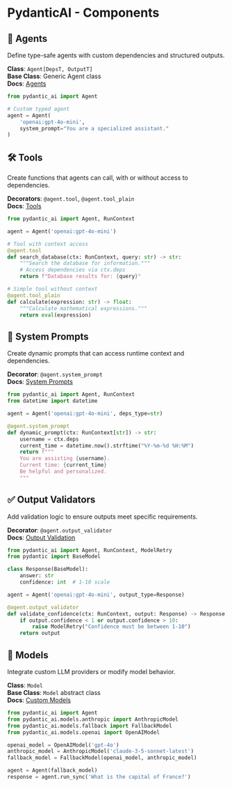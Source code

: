 # PydanticAI - Components

## 🤖 Agents

Define type-safe agents with custom dependencies and structured outputs.

**Class**: `Agent[DepsT, OutputT]`  
**Base Class**: Generic Agent class  
**Docs**: [Agents](https://ai.pydantic.dev/agents/)

```python
from pydantic_ai import Agent

# Custom typed agent
agent = Agent(
    'openai:gpt-4o-mini',
    system_prompt="You are a specialized assistant."
)
```

## 🛠️ Tools

Create functions that agents can call, with or without access to dependencies.

**Decorators**: `@agent.tool`, `@agent.tool_plain`  
**Docs**: [Tools](https://ai.pydantic.dev/tools/)

```python
from pydantic_ai import Agent, RunContext

agent = Agent('openai:gpt-4o-mini')

# Tool with context access
@agent.tool
def search_database(ctx: RunContext, query: str) -> str:
    """Search the database for information."""
    # Access dependencies via ctx.deps
    return f"Database results for: {query}"

# Simple tool without context
@agent.tool_plain  
def calculate(expression: str) -> float:
    """Calculate mathematical expressions."""
    return eval(expression)
```

## 📝 System Prompts

Create dynamic prompts that can access runtime context and dependencies.

**Decorator**: `@agent.system_prompt`  
**Docs**: [System Prompts](https://ai.pydantic.dev/agents/#system-prompts)

```python
from pydantic_ai import Agent, RunContext
from datetime import datetime

agent = Agent('openai:gpt-4o-mini', deps_type=str)

@agent.system_prompt
def dynamic_prompt(ctx: RunContext[str]) -> str:
    username = ctx.deps
    current_time = datetime.now().strftime("%Y-%m-%d %H:%M")
    return f"""
    You are assisting {username}.
    Current time: {current_time}
    Be helpful and personalized.
    """
```

## ✅ Output Validators

Add validation logic to ensure outputs meet specific requirements.

**Decorator**: `@agent.output_validator`  
**Docs**: [Output Validation](https://ai.pydantic.dev/output/#output-validator-functions)

```python
from pydantic_ai import Agent, RunContext, ModelRetry
from pydantic import BaseModel

class Response(BaseModel):
    answer: str
    confidence: int  # 1-10 scale

agent = Agent('openai:gpt-4o-mini', output_type=Response)

@agent.output_validator
def validate_confidence(ctx: RunContext, output: Response) -> Response:
    if output.confidence < 1 or output.confidence > 10:
        raise ModelRetry("Confidence must be between 1-10")
    return output
```

## 🔧 Models

Integrate custom LLM providers or modify model behavior.

**Class**: `Model`  
**Base Class**: `Model` abstract class  
**Docs**: [Custom Models](https://ai.pydantic.dev/models/)

```python
from pydantic_ai import Agent
from pydantic_ai.models.anthropic import AnthropicModel
from pydantic_ai.models.fallback import FallbackModel
from pydantic_ai.models.openai import OpenAIModel

openai_model = OpenAIModel('gpt-4o')
anthropic_model = AnthropicModel('claude-3-5-sonnet-latest')
fallback_model = FallbackModel(openai_model, anthropic_model)

agent = Agent(fallback_model)
response = agent.run_sync('What is the capital of France?')
```

